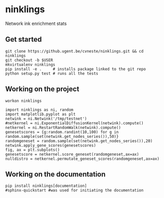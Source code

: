 # ninklings
Network ink enrichment stats

## Get started

    git clone https://github.ugent.be/cvneste/ninklings.git && cd ninklings
    git checkout -b $USER
    mkvirtualenv ninklings
    pip install -e .     # installs package linked to the git repo
    python setup.py test # runs all the tests

## Working on the project
`workon ninklings`

    import ninklings as ni, random
    import matplotlib.pyplot as plt
    netwink = ni.Netwink('/tmp/testnet')
    #netkernel = ni.ExponentialDiffusionKernel(netwink).compute()
    netkernel = ni.RestartRandomWalk(netwink).compute()
    genesetscores = {g:random.randint(10,100) for g in random.sample(set(netwink.get_nodes_series()),50)}
    randomgeneset = random.sample(set(netwink.get_nodes_series()),20)
    netwink.apply_gene_scores(genesetscores)
    fig, ax = plt.subplots()
    genesetscore = netkernel.score_geneset(randomgeneset,ax=ax)
    nulldistro = netkernel.permutate_geneset_scores(randomgeneset,ax=ax)

## Working on the documentation

    pip install ninklings[documentation]
    #sphinx-quickstart #was used for initiating the documentation
    
   